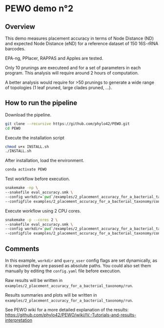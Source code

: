 # PEWO demo n°2

## Overview

This demo measures placement accuracy in terms of Node Distance (ND)
and expected Node Distance (eND) for a reference dataset
of 150 16S-rRNA barcodes.

EPA-ng, PPlacer, RAPPAS and Apples are tested.

Only 10 prunings are executeed and for a set of parameters in each program.
This analysis will require around 2 hours of computation.

A better analysis would require for >50 prunings to generate a wide
range of topologies (1 leaf pruned, large clades pruned, ...).


## How to run the pipeline
Download the pipeline.
``` bash
git clone --recursive https://github.com/phylo42/PEWO.git
cd PEWO
```

Execute the installation script
``` bash
chmod u+x INSTALL.sh
./INSTALL.sh
```

After installation, load the environment.
``` bash
conda activate PEWO
```

Test workflow before execution.
``` bash
snakemake -np \
--snakefile eval_accuracy.smk \
--config workdir=`pwd`/examples/2_placement_accuracy_for_a_bacterial_taxonomy/run \
--configfile examples/2_placement_accuracy_for_a_bacterial_taxonomy/config.yaml
```

Execute workflow using 2 CPU cores.
``` bash
snakemake -p --cores 2 \
--snakefile eval_accuracy.smk \
--config workdir=`pwd`/examples/2_placement_accuracy_for_a_bacterial_taxonomy/run \
--configfile examples/2_placement_accuracy_for_a_bacterial_taxonomy/config.yaml
```

## Comments

In this example, `workdir` and `query_user` config flags are set
dynamically, as it is required they are passed as absolute paths.
You could also set them manually by editing the `config.yaml`  file
before execution.

Raw results will be written in
`examples/2_placement_accuracy_for_a_bacterial_taxonomy/run`.

Results summaries and plots will be written in
`examples/2_placement_accuracy_for_a_bacterial_taxonomy/run`.

See PEWO wiki for a more detailed explanation of the results:
https://github.com/phylo42/PEWO/wiki/IV.-Tutorials-and-results-interpretation
